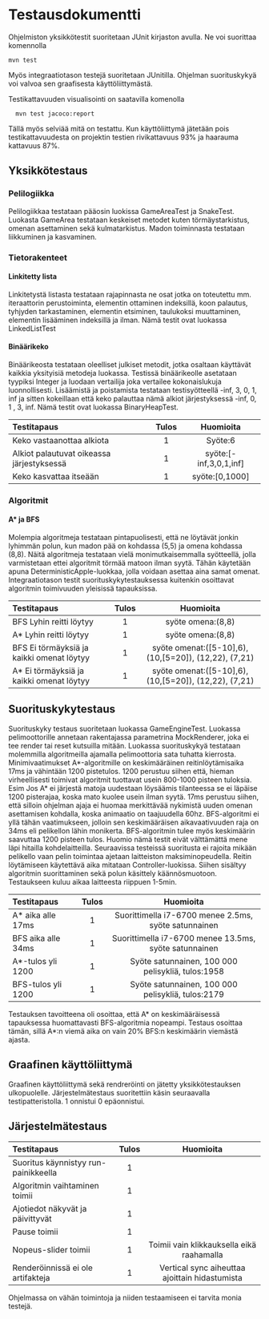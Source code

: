# Testausdokumentti

Ohjelmiston yksikkötestit suoritetaan JUnit kirjaston avulla. Ne
voi suorittaa komennolla

```
mvn test
```
Myös integraatiotason testejä suoritetaan JUnitilla.
Ohjelman suorituskykyä voi valvoa sen graafisesta käyttöliittymästä.

Testikattavuuden visualisointi on saatavilla komenolla
```
  mvn test jacoco:report
```
Tällä myös selviää mitä on testattu.
Kun käyttöliittymä jätetään pois testikattavuudesta on projektin testien
rivikattavuus 93% ja haarauma kattavuus 87%.

## Yksikkötestaus
### Pelilogiikka
Pelilogiikkaa testataan pääosin luokissa GameAreaTest ja SnakeTest.
Luokasta GameArea testataan keskeiset metodet kuten törmäystarkistus, omenan
asettaminen sekä kulmatarkistus. Madon toiminnasta testataan liikkuminen ja
kasvaminen.


### Tietorakenteet
#### Linkitetty lista
Linkitetystä listasta testataan rajapinnasta ne osat jotka on toteutettu mm. iteraattorin perustoiminta,
elementin ottaminen indeksillä, koon palautus, tyhjyden tarkastaminen, elementin
etsiminen, taulukoksi muuttaminen, elementin lisääminen indeksillä ja ilman.
Nämä testit ovat luokassa LinkedListTest

#### Binäärikeko
Binäärikeosta testataan oleelliset julkiset metodit, jotka osaltaan käyttävät
kaikkia yksityisiä metodeja luokassa. Testissä binäärikeolle asetataan
tyypiksi Integer ja luodaan vertailija joka vertailee kokonaislukuja luonnollisesti.
Lisäämistä ja poistamista testataan testisyötteellä -inf, 3, 0, 1, inf ja sitten kokeillaan
että keko palauttaa nämä alkiot järjestyksessä -inf, 0, 1 , 3, inf.
Nämä testit ovat luokassa BinaryHeapTest.

|Testitapaus| Tulos| Huomioita|
|:---------| :-: | :---------:|
|Keko vastaanottaa alkiota| 1| Syöte:6|
|Alkiot palautuvat oikeassa järjestyksessä| 1| syöte:[-inf,3,0,1,inf]|
|Keko kasvattaa itseään|1| syöte:[0,1000]|
### Algoritmit
#### A* ja BFS
Molempia algoritmeja testataan pintapuolisesti, että ne löytävät jonkin lyhimmän
polun, kun madon pää on kohdassa (5,5) ja omena kohdassa (8,8).
Näitä algoritmeja testataan vielä monimutkaisemmalla syötteellä, jolla varmistetaan
ettei algoritmit törmää matoon ilman syytä. Tähän käytetään apuna
DeterministicApple-luokkaa, jolla voidaan asettaa aina samat omenat.
Integraatiotason testit suorituskykytestauksessa kuitenkin osoittavat
algoritmin toimivuuden yleisissä tapauksissa.

|Testitapaus| Tulos| Huomioita|
|:---------| :-: | :---------:|
|BFS Lyhin reitti löytyy| 1| syöte omena:(8,8)|
|A* Lyhin reitti löytyy| 1| syöte omena:(8,8)|
|BFS Ei törmäyksiä ja kaikki omenat löytyy|1| syöte omenat:([5-10],6), (10,[5=20]), (12,22), (7,21)|
|A* Ei törmäyksiä ja kaikki omenat löytyy|1| syöte omenat:([5-10],6), (10,[5=20]), (12,22), (7,21)|



## Suorituskykytestaus
Suorituskyky testaus suoritetaan luokassa GameEngineTest. Luokassa pelimoottorille
annetaan rakentajassa parametrina MockRenderer, joka ei tee render tai reset
kutsuilla mitään.
Luokassa suorituskykyä testataan molemmilla algoritmeilla ajamalla pelimoottoria
sata tuhatta kierrosta. Minimivaatimukset A\*-algoritmille on keskimääräinen
reitinlöytämisaika 17ms ja vähintään 1200 pistetulos. 1200 perustuu
siihen että, hieman virheellisesti toimivat algoritmit tuottavat usein 800-1000
pisteen tuloksia. Esim Jos A\* ei järjestä matoja uudestaan löysäämis tilanteessa
se ei läpäise 1200 pisterajaa, koska mato kuolee usein ilman syytä.
17ms perustuu siihen,
että silloin ohjelman ajaja ei huomaa merkittävää nykimistä uuden omenan
asettamisen kohdalla, koska animaatio on taajuudella 60hz.
BFS-algoritmi ei yllä tähän vaatimukseen, jolloin
sen keskimääräisen aikavaativuuden raja on 34ms eli pelikellon lähin monikerta.
BFS-algoritmin
tulee myös keskimäärin saavuttaa 1200 pisteen tulos. Huomio nämä testit
eivät välttämättä mene läpi hitailla kohdelaitteilla.
Seuraavissa testeissä suoritusta ei rajoita mikään pelikello vaan
pelin toimintaa ajetaan laitteiston maksiminopeudella. Reitin löytämiseen
käytettävä aika mitataan Controller-luokissa. Siihen sisältyy algoritmin
suorittaminen sekä polun käsittely
käännösmuotoon. Testaukseen kuluu aikaa laitteesta riippuen 1-5min.

|Testitapaus| Tulos| Huomioita|
|:---------| :-: | :---------:|
|A* aika alle 17ms| 1 | Suorittimella i7-6700 menee 2.5ms, syöte satunnainen|
|BFS aika alle 34ms| 1 | Suorittimella i7-6700 menee 13.5ms, syöte satunnainen|
| A*-tulos yli 1200| 1| Syöte satunnainen, 100 000 pelisykliä, tulos:1958|
|BFS-tulos yli 1200| 1 | Syöte satunnainen, 100 000 pelisykliä, tulos:2179|

Testauksen tavoitteena oli osoittaa, että A\* on keskimääräisessä tapauksessa
huomattavasti BFS-algoritmia nopeampi. Testaus osoittaa tämän, sillä
A\*:n viemä aika on vain 20% BFS:n keskimäärin viemästä ajasta.

## Graafinen käyttöliittymä
Graafinen käyttöliittymä sekä rendreröinti on jätetty yksikkötestauksen ulkopuolelle.
Järjestelmätestaus suoritettiin käsin seuraavalla testipatteristolla. 1 onnistui
0 epäonnistui.
## Järjestelmätestaus
|Testitapaus| Tulos| Huomioita|
|:---------| :-:| :--------:|
|Suoritus käynnistyy run-painikkeella|1||
|Algoritmin vaihtaminen toimii| 1 ||
|Ajotiedot näkyvät ja päivittyvät|1 | |
| Pause toimii| 1 | |
| Nopeus-slider toimii| 1 | Toimii vain klikkauksella eikä raahamalla|
|Renderöinnissä ei ole artifakteja| 1| Vertical sync aiheuttaa ajoittain hidastumista|
Ohjelmassa on vähän toimintoja ja niiden testaamiseen ei tarvita monia testejä.
